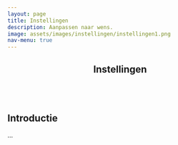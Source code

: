 ```yaml
---
layout: page
title: Instellingen
description: Aanpassen naar wens.
image: assets/images/instellingen/instellingen1.png
nav-menu: true
---
```


<!-- Main -->
<div id="main" class="alt">

<!-- One -->
<section id="one">
	<div class="inner">
		<header class="major">
			<h1>Instellingen</h1>
		</header>

<span class="image fit"><img src="{% link assets/images/instellingen/instellingen1.png %}" alt="" /></span>

<!-- Content -->
<h2 id="content">Introductie</h2>
<p>...</p>

</section>
</div>